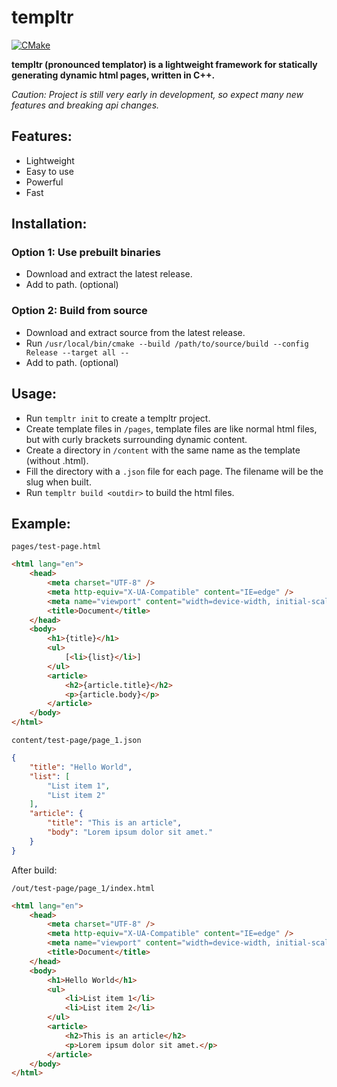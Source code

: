 # templtr

[![CMake](https://github.com/saile515/templtr/actions/workflows/cmake.yml/badge.svg?branch=master)](https://github.com/saile515/templtr/actions/workflows/cmake.yml)

**templtr (pronounced templator) is a lightweight framework for statically generating dynamic html pages, written in C++.**

*Caution: Project is still very early in development, so expect many new features and breaking api changes.*

## Features:
* Lightweight
* Easy to use
* Powerful
* Fast

## Installation:
### Option 1: Use prebuilt binaries
* Download and extract the latest release.
* Add to path. (optional)
### Option 2: Build from source
* Download and extract source from the latest release.
* Run `/usr/local/bin/cmake --build /path/to/source/build --config Release --target all --`
* Add to path. (optional)

## Usage:
* Run `templtr init` to create a templtr project.
* Create template files in `/pages`, template files are like normal html files, but with curly brackets surrounding dynamic content.
* Create a directory in `/content` with the same name as the template (without .html).
* Fill the directory with a `.json` file for each page. The filename will be the slug when built.
* Run `templtr build <outdir>` to build the html files.

## Example:
`pages/test-page.html`
```html
<html lang="en">
	<head>
		<meta charset="UTF-8" />
		<meta http-equiv="X-UA-Compatible" content="IE=edge" />
		<meta name="viewport" content="width=device-width, initial-scale=1.0" />
		<title>Document</title>
	</head>
	<body>
		<h1>{title}</h1>
		<ul>
			[<li>{list}</li>]
		</ul>
		<article>
			<h2>{article.title}</h2>
			<p>{article.body}</p>
		</article>
	</body>
</html>
```

`content/test-page/page_1.json`
```json
{
	"title": "Hello World",
	"list": [
		"List item 1",
		"List item 2"
	],
	"article": {
		"title": "This is an article",
		"body": "Lorem ipsum dolor sit amet."
	}
}
```

After build:

`/out/test-page/page_1/index.html`
```html
<html lang="en">
	<head>
		<meta charset="UTF-8" />
		<meta http-equiv="X-UA-Compatible" content="IE=edge" />
		<meta name="viewport" content="width=device-width, initial-scale=1.0" />
		<title>Document</title>
	</head>
	<body>
		<h1>Hello World</h1>
		<ul>
			<li>List item 1</li>
			<li>List item 2</li>
		</ul>
		<article>
			<h2>This is an article</h2>
			<p>Lorem ipsum dolor sit amet.</p>
		</article>
	</body>
</html>
```
